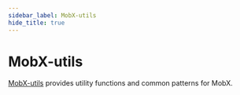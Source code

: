 ```yaml
---
sidebar_label: MobX-utils
hide_title: true
---
```


# MobX-utils

[MobX-utils](https://github.com/mobxjs/mobx-utils) provides utility functions and common patterns for MobX.
